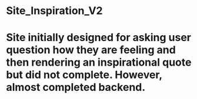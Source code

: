 # Site_Inspiration_V2

# Site initially designed for asking user question how they are feeling and then rendering an inspirational quote but did not complete.  However, almost completed backend.
